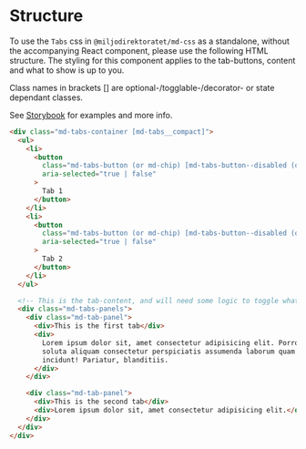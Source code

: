 # Structure

To use the `Tabs` css in `@miljodirektoratet/md-css` as a standalone, without the accompanying React component, please use the following HTML structure. The styling for this component applies to the tab-buttons, content and what to show is up to you.

Class names in brackets [] are optional-/togglable-/decorator- or state dependant classes.

See [Storybook](https://miljodir.github.io/md-components) for examples and more info.

```html
<div class="md-tabs-container [md-tabs__compact]">
  <ul>
    <li>
      <button
        class="md-tabs-button (or md-chip) [md-tabs-button--disabled (or md-chip--disabled)]"
        aria-selected="true | false"
      >
        Tab 1
      </button>
    </li>
    <li>
      <button
        class="md-tabs-button (or md-chip) [md-tabs-button--disabled (or md-chip--disabled)]"
        aria-selected="true | false"
      >
        Tab 2
      </button>
    </li>
  </ul>

  <!-- This is the tab-content, and will need some logic to toggle what content to show. Handle as you see fit. -->
  <div class="md-tabs-panels">
    <div class="md-tab-panel">
      <div>This is the first tab</div>
      <div>
        Lorem ipsum dolor sit, amet consectetur adipisicing elit. Porro maiores reprehenderit quasi itaque eveniet
        soluta aliquam consectetur perspiciatis assumenda laborum quam expedita, vitae, odio dignissimos obcaecati ipsa
        incidunt! Pariatur, blanditiis.
      </div>
    </div>

    <div class="md-tab-panel">
      <div>This is the second tab</div>
      <div>Lorem ipsum dolor sit, amet consectetur adipisicing elit.</div>
    </div>
  </div>
</div>
```
